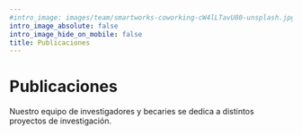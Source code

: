 ```yaml
---
#intro_image: images/team/smartworks-coworking-cW4lLTavU80-unsplash.jpg
intro_image_absolute: false
intro_image_hide_on_mobile: false
title: Publicaciones
---
```


# Publicaciones

Nuestro equipo de investigadores y becaries se dedica a distintos proyectos de investigación.